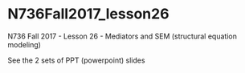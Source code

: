 # N736Fall2017_lesson26

N736 Fall 2017 - Lesson 26 - Mediators and SEM (structural equation modeling)

See the 2 sets of PPT (powerpoint) slides
